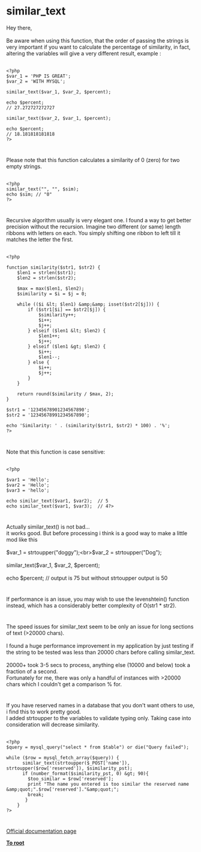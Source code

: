 # similar_text



Hey there,<br><br>Be aware when using this function, that the order of passing the strings is very important if you want to calculate the percentage of similarity, in fact, altering the variables will give a very different result, example :<br><br>

```
<?php
$var_1 = 'PHP IS GREAT';
$var_2 = 'WITH MYSQL';

similar_text($var_1, $var_2, $percent);

echo $percent;
// 27.272727272727

similar_text($var_2, $var_1, $percent);

echo $percent;
// 18.181818181818
?>
```
  

#

Please note that this function calculates a similarity of 0 (zero) for two empty strings.<br><br>

```
<?php
similar_text("", "", $sim);
echo $sim; // "0"
?>
```
  

#

Recursive algorithm usually is very elegant one. I found a way to get better precision without the recursion. Imagine two different (or same) length ribbons with letters on each. You simply shifting one ribbon to left till it matches the letter the first.<br><br>

```
<?php

function similarity($str1, $str2) {
    $len1 = strlen($str1);
    $len2 = strlen($str2);
    
    $max = max($len1, $len2);
    $similarity = $i = $j = 0;
    
    while (($i &lt; $len1) &amp;&amp; isset($str2[$j])) {
        if ($str1[$i] == $str2[$j]) {
            $similarity++;
            $i++;
            $j++;
        } elseif ($len1 &lt; $len2) {
            $len1++;
            $j++;
        } elseif ($len1 &gt; $len2) {
            $i++;
            $len1--;
        } else {
            $i++;
            $j++;
        }
    }

    return round($similarity / $max, 2);
}

$str1 = '12345678901234567890';
$str2 = '12345678991234567890';

echo 'Similarity: ' . (similarity($str1, $str2) * 100) . '%';
?>
```
  

#

Note that this function is case sensitive:<br><br>

```
<?php

$var1 = 'Hello';
$var2 = 'Hello';
$var3 = 'hello';

echo similar_text($var1, $var2);  // 5
echo similar_text($var1, $var3);  // 4?>
```
  

#

Actually similar_text() is not bad...<br>it works good. But before processing i think is a good way to make a little mod like this<br><br>$var_1 = strtoupper("doggy");<br>$var_2 = strtoupper("Dog");<br><br>similar_text($var_1, $var_2, $percent); <br><br>echo $percent; // output is 75 but without strtoupper output is 50  

#

If performance is an issue, you may wish to use the levenshtein() function instead, which has a considerably better complexity of O(str1 * str2).  

#

The speed issues for similar_text seem to be only an issue for long sections of text (&gt;20000 chars).<br><br>I found a huge performance improvement in my application by just testing if the string to be tested was less than 20000 chars before calling similar_text.<br><br>20000+ took 3-5 secs to process, anything else (10000 and below) took a fraction of a second.<br>Fortunately for me, there was only a handful of instances with &gt;20000 chars which I couldn&apos;t get a comparison % for.  

#

If you have reserved names in a database that you don&apos;t want others to use, i find this to work pretty good. <br>I added strtoupper to the variables to validate typing only. Taking case into consideration will decrease similarity. <br><br>

```
<?php
$query = mysql_query("select * from $table") or die("Query failed");

while ($row = mysql_fetch_array($query)) {
      similar_text(strtoupper($_POST['name']), strtoupper($row['reserved']), $similarity_pst);
      if (number_format($similarity_pst, 0) &gt; 90){
        $too_similar = $row['reserved'];
        print "The name you entered is too similar the reserved name &amp;quot;".$row['reserved']."&amp;quot;";
        break;
       }
    }
?>
```
  

#

[Official documentation page](https://www.php.net/manual/en/function.similar-text.php)

**[To root](/README.md)**